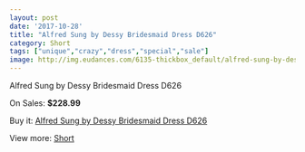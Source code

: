```yaml
---
layout: post
date: '2017-10-28'
title: "Alfred Sung by Dessy Bridesmaid Dress D626"
category: Short
tags: ["unique","crazy","dress","special","sale"]
image: http://img.eudances.com/6135-thickbox_default/alfred-sung-by-dessy-bridesmaid-dress-d626.jpg
---
```

Alfred Sung by Dessy Bridesmaid Dress D626

On Sales: **$228.99**
<a href="https://www.eudances.com/en/short/2192-alfred-sung-by-dessy-bridesmaid-dress-d626.html"><amp-img layout="responsive" width="600" height="600" src="//img.eudances.com/6135-thickbox_default/alfred-sung-by-dessy-bridesmaid-dress-d626.jpg" alt="Alfred Sung by Dessy Bridesmaid Dress D626 0" /></a>
<a href="https://www.eudances.com/en/short/2192-alfred-sung-by-dessy-bridesmaid-dress-d626.html"><amp-img layout="responsive" width="600" height="600" src="//img.eudances.com/6136-thickbox_default/alfred-sung-by-dessy-bridesmaid-dress-d626.jpg" alt="Alfred Sung by Dessy Bridesmaid Dress D626 1" /></a>

Buy it: [Alfred Sung by Dessy Bridesmaid Dress D626](https://www.eudances.com/en/short/2192-alfred-sung-by-dessy-bridesmaid-dress-d626.html "Alfred Sung by Dessy Bridesmaid Dress D626")

View more: [Short](https://www.eudances.com/en/25-short "Short")